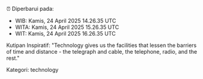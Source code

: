 ⏰ Diperbarui pada:
- WIB: Kamis, 24 April 2025 14.26.35 UTC
- WITA: Kamis, 24 April 2025 15.26.35 UTC
- WIT: Kamis, 24 April 2025 16.26.35 UTC

Kutipan Inspiratif:
"Technology gives us the facilities that lessen the barriers of time and distance - the telegraph and cable, the telephone, radio, and the rest."


Kategori: technology

